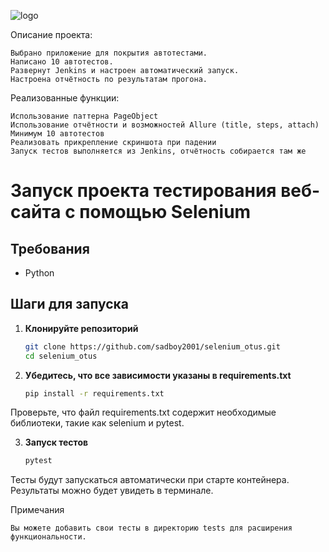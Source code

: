 ![logo](https://camo.githubusercontent.com/0d0779a129f1dcf6c31613b701fe0646fd4e4d2ed2a7cbd61b27fd5514baa938/68747470733a2f2f696d672e736869656c64732e696f2f62616467652f707974686f6e2d3336373041303f7374796c653d666f722d7468652d6261646765266c6f676f3d707974686f6e266c6f676f436f6c6f723d666664643534)

Описание проекта:

    Выбрано приложение для покрытия автотестами.
    Написано 10 автотестов.
    Развернут Jenkins и настроен автоматический запуск.
    Настроена отчётность по результатам прогона.


Реализованные функции:

    Использование паттерна PageObject
    Использование отчётности и возможностей Allure (title, steps, attach)
    Минимум 10 автотестов
    Реализовать прикрепление скриншота при падении
    Запуск тестов выполняется из Jenkins, отчётность собирается там же

# Запуск проекта тестирования веб-сайта с помощью Selenium

## Требования

- Python

## Шаги для запуска

1. **Клонируйте репозиторий**

   ```bash
   git clone https://github.com/sadboy2001/selenium_otus.git
   cd selenium_otus
2. **Убедитесь, что все зависимости указаны в requirements.txt**
   ```bash
   pip install -r requirements.txt

Проверьте, что файл requirements.txt содержит необходимые библиотеки, такие как selenium и pytest.

3. **Запуск тестов**

    ```bash
    pytest

Тесты будут запускаться автоматически при старте контейнера. Результаты можно будет увидеть в терминале.


Примечания

    Вы можете добавить свои тесты в директорию tests для расширения функциональности.

